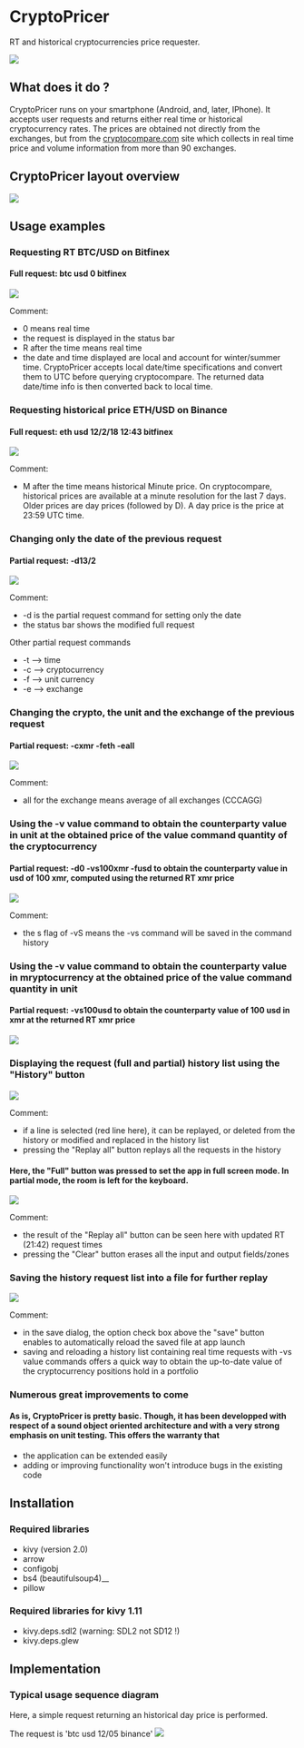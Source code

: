 # CryptoPricer
RT and historical cryptocurrencies price requester.

![](screenshots/CryptoPricerWebp.net-gifmaker.gif)


## What does it do ?
CryptoPricer runs on your smartphone (Android, and, later, IPhone). It accepts user requests
and returns either real time or historical cryptocurrency rates. The prices are obtained not
directly from the exchanges, but from the [cryptocompare.com](http://cryptocompare.com) site which collects in 
real time price and volume information from more than 90 exchanges.


## CryptoPricer layout overview
![](screenshots/Screenshot_2018-02-18-21-30-22.jpg)


## Usage examples
### Requesting RT BTC/USD on Bitfinex
#### Full request: btc usd 0 bitfinex
![](screenshots/Screenshot_2018-02-16-21-33-53.jpg)

Comment: 
* 0 means real time
* the request is displayed in the status bar
* R after the time means real time
* the date and time displayed are local and account for winter/summer time. CryptoPricer accepts local date/time specifications and convert them to UTC before querying cryptocompare. The returned data date/time info is then converted back to local time.


### Requesting historical price ETH/USD on Binance
#### Full request: eth usd 12/2/18 12:43 bitfinex
![](screenshots/Screenshot_2018-02-16-21-36-07.jpg)

Comment: 
* M after the time means historical Minute price. On cryptocompare, historical prices are available at a minute resolution for the last 7 days. Older prices are day prices (followed by D). A day price is the price at 23:59 UTC time.


### Changing only the date of the previous request
#### Partial request: -d13/2
![](screenshots/Screenshot_2018-02-16-21-37-13.jpg)

Comment: 
* -d is the partial request command for setting only the date
* the status bar shows the modified full request

Other partial request commands
* -t --> time
* -c --> cryptocurrency
* -f --> unit currency
* -e --> exchange


### Changing the crypto, the unit and the exchange of the previous request
#### Partial request: -cxmr -feth -eall
![](screenshots/Screenshot_2018-02-16-21-40-04.jpg)

Comment: 
* all for the exchange means average of all exchanges (CCCAGG)


### Using the -v value command to obtain the counterparty value in unit at the obtained price of the value command quantity of the cryptocurrency
#### Partial request: -d0 -vs100xmr -fusd to obtain the counterparty value in usd of 100 xmr, computed using the returned RT xmr price
![](screenshots/Screenshot_2018-02-16-21-40-41.jpg)

Comment: 
* the s flag of -vS means the -vs command will be saved in the command history


### Using the -v value command to obtain the counterparty value in mryptocurrency at the obtained price of the value command quantity in unit
#### Partial request: -vs100usd to obtain the counterparty value of 100 usd in xmr at the returned RT xmr price
![](screenshots/Screenshot_2018-02-16-21-41-50.jpg)


### Displaying the request (full and partial) history list using the "History" button
#### 
![](screenshots/Screenshot_2018-02-16-21-42-39.jpg)

Comment: 
* if a line is selected (red line here), it can be replayed, or deleted from the history or modified and replaced in the history list
* pressing the "Replay all" button replays all the requests in the history


#### Here, the "Full" button was pressed to set the app in full screen mode. In partial mode, the room is left for the keyboard.
![](screenshots/Screenshot_2018-02-16-21-43-06.jpg)

Comment: 
* the result of the "Replay all" button can be seen here with updated RT (21:42) request times
* pressing the "Clear" button erases all the input and output fields/zones


### Saving the history request list into a file for further replay
![](screenshots/Screenshot_2018-02-16-21-43-38.jpg)

Comment: 
* in the save dialog, the option check box above the "save" button enables to automatically reload the saved file at app launch 
* saving and reloading a history list containing real time requests with -vs value commands offers a quick way to obtain the up-to-date value of the cryptocurrency positions hold in a portfolio


### Numerous great improvements to come
#### As is, CryptoPricer is pretty basic. Though, it has been developped with respect of a sound object oriented architecture and with a very strong emphasis on unit testing. This offers the warranty that
* the application can be extended easily
* adding or improving functionality won't introduce bugs in the existing code

## Installation
### Required libraries
* kivy (version 2.0)
* arrow
* configobj
* bs4 (beautifulsoup4)__
* pillow
  
### Required libraries for kivy 1.11
* kivy.deps.sdl2 (warning: SDL2 not SD12 !)
* kivy.deps.glew

## Implementation
### Typical usage sequence diagram
Here, a simple request returning an historical day price is performed. 

The request is 'btc usd 12/05 binance'
![](screenshots/sqCryptoPricerShortSig.svg)
